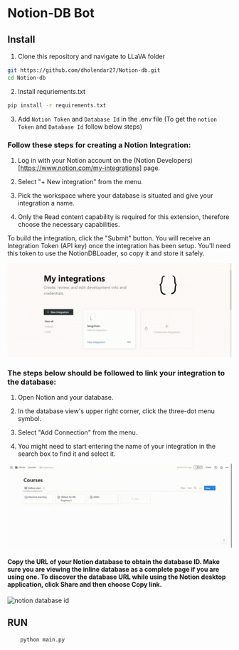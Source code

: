 # Notion-DB Bot

## Install

1. Clone this repository and navigate to LLaVA folder

```bash
git https://github.com/dholendar27/Notion-db.git
cd Notion-db
```

2. Install requriements.txt

```bash
pip install -r requirements.txt
```

3. Add `Notion Token` and `Database Id` in the .env file (To get the `notion Token` and `Database Id` follow below steps)

### Follow these steps for creating a Notion Integration:

1. Log in with your Notion account on the (Notion Developers)[https://www.notion.com/my-integrations] page.

2. Select "+ New integration" from the menu.

3. Pick the workspace where your database is situated and give your integration a name.

4. Only the Read content capability is required for this extension, therefore choose the necessary capabilities.

To build the integration, click the "Submit" button. You will receive an Integration Token (API key) once the integration has been setup. You'll need this token to use the NotionDBLoader, so copy it and store it safely.

![Notion Integration](images/notion_integration.gif)

### The steps below should be followed to link your integration to the database:

1. Open Notion and your database.

2. In the database view's upper right corner, click the three-dot menu symbol.

3. Select "Add Connection" from the menu.

4. You might need to start entering the name of your integration in the search box to find it and select it.

![Notion Integration](images/Adding_database_to_integration.gif)

#### Copy the URL of your Notion database to obtain the database ID. Make sure you are viewing the inline database as a complete page if you are using one. To discover the database URL while using the Notion desktop application, click Share and then choose Copy link.

![notion database id](https://files.readme.io/62e5027-notion_database_id.png)

## RUN

```bash
    python main.py
```
